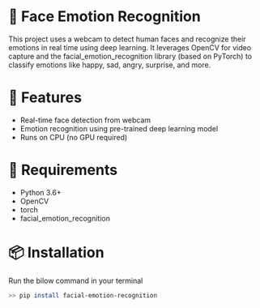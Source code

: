 # 🧠 Face Emotion Recognition

This project uses a webcam to detect human faces and recognize their emotions in real time using deep learning. It leverages OpenCV for video capture and the facial_emotion_recognition library (based on PyTorch) to classify emotions like happy, sad, angry, surprise, and more.

# 🔧 Features

- Real-time face detection from webcam
- Emotion recognition using pre-trained deep learning model
- Runs on CPU (no GPU required)

# 🚀 Requirements

- Python 3.6+
- OpenCV
- torch
- facial_emotion_recognition

# 📦 Installation

Run the bilow command in your terminal
```bash
>> pip install facial-emotion-recognition

